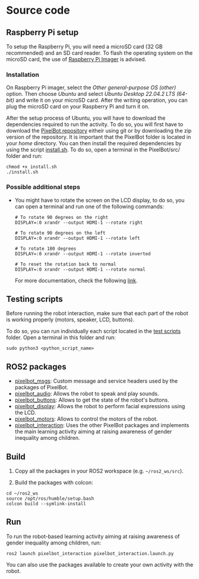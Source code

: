 # Source code

## Raspberry Pi setup

To setup the Raspberry Pi, you will need a microSD card (32 GB recommended) and an SD card reader. To flash the operating system on the microSD card, the use of [Raspberry Pi Imager](https://www.raspberrypi.com/software/) is advised.

### Installation

On Raspberry Pi imager, select the *Other general-purpose OS (other)* option. Then choose *Ubuntu* and select *Ubuntu Desktop 22.04.2 LTS (64-bit)* and write it on your microSD card. After the writing operation, you can plug the microSD card on your Raspberry Pi and turn it on. 

After the setup process of Ubuntu, you will have to download the dependencies required to run the activity. To do so, you will first have to download the [PixelBot repository](https://github.com/RomainMaure/PixelBot) eitheir using git or by downloading the zip version of the repository. It is important that the PixelBot folder is located in your *home* directory. You can then install the required dependencies by using the script [install.sh](https://github.com/RomainMaure/PixelBot/blob/main/src/install.sh). To do so, open a terminal in the PixelBot/src/ folder and run:

```
chmod +x install.sh
./install.sh
```

### Possible additional steps

- You might have to rotate the screen on the LCD display, to do so, you can open a terminal and run one of the following commands:
    ```
    # To rotate 90 degrees on the right
    DISPLAY=:0 xrandr --output HDMI-1 --rotate right

    # To rotate 90 degrees on the left
    DISPLAY=:0 xrandr --output HDMI-1 --rotate left

    # To rotate 180 degrees
    DISPLAY=:0 xrandr --output HDMI-1 --rotate inverted

    # To reset the rotation back to normal
    DISPLAY=:0 xrandr --output HDMI-1 --rotate normal
    ```
    For more documentation, check the following [link](https://linuxhint.com/rotate-screen-in-raspberry-pi/).

## Testing scripts

Before running the robot interaction, make sure that each part of the robot is working properly (motors, speaker, LCD, buttons).

To do so, you can run individually each script located in the [test scripts](https://github.com/RomainMaure/PixelBot/tree/main/src/test_scripts) folder. Open a terminal in this folder and run:

```
sudo python3 <python_script_name>
```

## ROS2 packages

- [pixelbot_msgs](https://github.com/RomainMaure/PixelBot/tree/main/src/pixelbot_msgs): Custom message and service headers used by the packages of PixelBot.
- [pixelbot_audio](https://github.com/RomainMaure/PixelBot/tree/main/src/pixelbot_audio): Allows the robot to speak and play sounds.
- [pixelbot_buttons](https://github.com/RomainMaure/PixelBot/tree/main/src/pixelbot_buttons): Allows to get the state of the robot's buttons.
- [pixelbot_display](https://github.com/RomainMaure/PixelBot/tree/main/src/pixelbot_display): Allows the robot to perform facial expressions using the LCD.
- [pixelbot_motors](https://github.com/RomainMaure/PixelBot/tree/main/src/pixelbot_motors): Allows to control the motors of the robot.
- [pixelbot_interaction](https://github.com/RomainMaure/PixelBot/tree/main/src/pixelbot_interaction): Uses the other PixelBot packages and implements the main learning activity aiming at raising awareness of gender inequality among children.

## Build

1) Copy all the packages in your ROS2 workspace (e.g. `~/ros2_ws/src`).

2) Build the packages with colcon:
```
cd ~/ros2_ws
source /opt/ros/humble/setup.bash
colcon build --symlink-install
```

## Run

To run the robot-based learning activity aiming at raising awareness of gender inequality among children, run:
```
ros2 launch pixelbot_interaction pixelbot_interaction.launch.py
```

You can also use the packages available to create your own activity with the robot.
